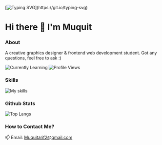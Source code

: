 [![Typing SVG](https://readme-typing-svg.herokuapp.com?font=Fira+Code&size=25&pause=1000&color=F7F7F7FF&width=435&lines=Welcome!)](https://git.io/typing-svg)
# Hi there 👋 I'm Muquit

### About
A creative graphics designer & frontend web development student. 
Got any questions, feel free to ask :)

![Currently Learning](https://img.shields.io/badge/Currently_Learning-Javascript-blue.svg)
![Profile Views](https://komarev.com/ghpvc/?username=muquitarif&color=orange)

### Skills
![My skills](https://skillicons.dev/icons?i=html,css,js,bootstrap,wordpress,c,cpp)

### Github Stats
![Top Langs](https://github-readme-stats.vercel.app/api/top-langs/?username=muquitarif&langs_count=8&theme=github_dark&layout=compact)

### How to Contact Me?
📫 Email: Muquitarif2@gmail.com




